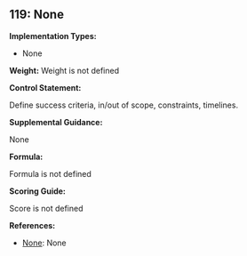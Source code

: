## 119: None

**Implementation Types:**
 
- None

**Weight:** Weight is not defined

**Control Statement:**

Define success criteria, in/out of scope, constraints, timelines.

**Supplemental Guidance:**

None

**Formula:**

Formula is not defined

**Scoring Guide:**

Score is not defined

**References:**

- [None](None): None
